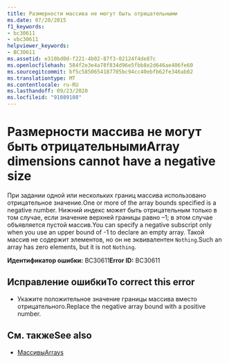 ```yaml
---
title: Размерности массива не могут быть отрицательными
ms.date: 07/20/2015
f1_keywords:
- bc30611
- vbc30611
helpviewer_keywords:
- BC30611
ms.assetid: e310bd0d-f221-4b02-87f3-02124f4de87c
ms.openlocfilehash: 584f2e3e4a78f834d96e5fbb8e2d646ae406fe60
ms.sourcegitcommit: bf5c5850654187705bc94cc40ebfb62fe346ab02
ms.translationtype: MT
ms.contentlocale: ru-RU
ms.lasthandoff: 09/23/2020
ms.locfileid: "91089108"
---
```

# <a name="array-dimensions-cannot-have-a-negative-size"></a><span data-ttu-id="4c400-102">Размерности массива не могут быть отрицательными</span><span class="sxs-lookup"><span data-stu-id="4c400-102">Array dimensions cannot have a negative size</span></span>

<span data-ttu-id="4c400-103">При задании одной или нескольких границ массива использовано отрицательное значение.</span><span class="sxs-lookup"><span data-stu-id="4c400-103">One or more of the array bounds specified is a negative number.</span></span> <span data-ttu-id="4c400-104">Нижний индекс может быть отрицательным только в том случае, если значение верхней границы равно –1; в этом случае объявляется пустой массив.</span><span class="sxs-lookup"><span data-stu-id="4c400-104">You can specify a negative subscript only when you use an upper bound of -1 to declare an empty array.</span></span> <span data-ttu-id="4c400-105">Такой массив не содержит элементов, но он не эквивалентен `Nothing`.</span><span class="sxs-lookup"><span data-stu-id="4c400-105">Such an array has zero elements, but it is not `Nothing`.</span></span>  
  
 <span data-ttu-id="4c400-106">**Идентификатор ошибки:** BC30611</span><span class="sxs-lookup"><span data-stu-id="4c400-106">**Error ID:** BC30611</span></span>  
  
## <a name="to-correct-this-error"></a><span data-ttu-id="4c400-107">Исправление ошибки</span><span class="sxs-lookup"><span data-stu-id="4c400-107">To correct this error</span></span>  
  
- <span data-ttu-id="4c400-108">Укажите положительное значение границы массива вместо отрицательного.</span><span class="sxs-lookup"><span data-stu-id="4c400-108">Replace the negative array bound with a positive number.</span></span>  
  
## <a name="see-also"></a><span data-ttu-id="4c400-109">См. также</span><span class="sxs-lookup"><span data-stu-id="4c400-109">See also</span></span>

- [<span data-ttu-id="4c400-110">Массивы</span><span class="sxs-lookup"><span data-stu-id="4c400-110">Arrays</span></span>](../programming-guide/language-features/arrays/index.md)
